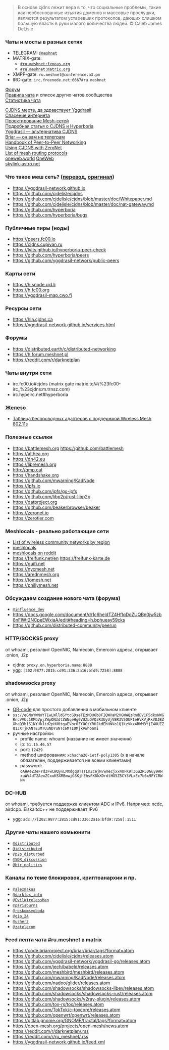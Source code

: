 >В основе cjdns лежит вера в то, что социальные проблемы, такие как необоснованные изъятия доменов и массовые прослушки, являются результатом устаревших протоколов, дающих слишком большую власть в руки малого количества людей. © Caleb James DeLisle

### Чаты и мосты в разных сетях
- TELEGRAM: [`@meshnet`](https://t.me/meshnet)
- MATRIX-gate: 
  - [`#ru.meshnet:feneas.org`](https://matrix.to/#/#ru.meshnet:feneas.org)
  - [`#ru.meshnet:matrix.org`](https://matrix.to/#/#ru.meshnet:matrix.org)
- XMPP-gate: `ru.meshnet@conference.a3.pm`
- IRC-gate: `irc.freenode.net:6667#ru.meshnet`

[Форум](https://reddit.com/r/ru_meshnet)  
[Правила чата](https://docs.google.com/document/d/1FmnWIkqs499e25ndv-8EuvHiVKQVjjhJwRuGSYYW_oY/edit?usp=sharing) и список других чатов сообщества  
[Статистика чата](http://combot.org/c/-1001135587237)  

[CJDNS мертв, да здравствует Yggdrasil](https://habr.com/ru/post/443934)  
[Спасение интернета](https://golos.io/p2p/@foxcool/spasenie-interneta)  
[Проектирование Mesh-сетей](https://nag.ru/articles/article/102081/proektirovanie-mesh-setey.html)  
[Подробная статья о CJDNS и Hyperboria](http://netwhood.online/2018/10/21/cjdns-theory-and-practice)  
[Yggdrasil — альтернатива CJDNS](http://yggdrasil-network.github.io)  
[Briar — он вам не телеграм](https://briarproject.org)  
[Handbook of Peer-to-Peer Networking](http://gen.lib.rus.ec/book/index.php?md5=1AED81BE347826A6CD6BB0523EF81768)  
[Using CJDNS with ZeroNet](https://proxy.zeronet.a0z.ru/1N6zp6jCXPBktNMPfe7UJBpQGyfCq7k2M8/?Post:51:Using+CJDNS+with+ZeroNet)  
[List of mesh routing protocols](https://en.wikipedia.org/wiki/Wireless_mesh_network#Routing_protocols)  
[oneweb.world](https://oneweb.world) [OneWeb](https://en.wikipedia.org/wiki/OneWeb)  
[skylink-astro.net](http://skylink-astro.net)  

### Что такое меш сеть? ([перевод](https://youtube.com/watch?v=SXgeNHP0IEg), [оригинал](http://youtube.com/watch?v=cK73sYM3g0Q))
- https://yggdrasil-network.github.io
- https://github.com/cjdelisle/cjdns
- https://github.com/cjdelisle/cjdns/blob/master/doc/Whitepaper.md
- https://github.com/cjdelisle/cjdns/blob/master/doc/nat-gateway.md
- https://github.com/hyperboria
- https://github.com/hyperboria/bugs

### Публичные пиры (ноды)
- https://peers.fc00.io
- https://cjdns.cupivan.ru
- https://lvlts.github.io/hyperboria-peer-check
- https://github.com/hyperboria/peers
- https://github.com/yggdrasil-network/public-peers

### Карты сети
- https://h.snode.cjd.li
- https://h.fc00.org
- https://yggdrasil-map.cwo.fi

### Ресурсы сети
- https://hia.cjdns.ca
- https://yggdrasil-network.github.io/services.html

### Форумы
- https://distributed.earth/c/distributed-networking
- https://h.forum.meshnet.pl
- https://reddit.com/r/darknetplan

### Чаты внутри сети
- irc.fc00.io#cjdns (matrix gate matrix.to/#/%23fc00-irc_%23cjdns:m.trnsz.com)
- irc.hypeirc.net#hyperboria

### Железо
- [Таблица беспроводных адаптеров с поддержкой Wireless Mesh 802.11s](https://github.com/phillymesh/802.11s-adapters/blob/master/README.md)

### Полезные ссылки
- https://battlemesh.org https://github.com/battlemesh
- https://althea.org
- https://dn42.eu
- https://libremesh.org
- http://qmp.cat
- https://handshake.org
- https://github.com/mwarning/KadNode
- https://ipfs.io
- https://github.com/ipfs/go-ipfs
- https://github.com/libp2p/rust-libp2p
- https://datproject.org
- https://github.com/beakerbrowser/beaker
- https://zeronet.io
- https://zerotier.com

### Meshlocals - реально работающие сети
- [List of wireless community networks by region](https://en.wikipedia.org/wiki/List_of_wireless_community_networks_by_region)  
- [meshlocals](https://github.com/phillymesh/meshlocals/blob/master/meshlocals.md)
- [meshlocals on reddit](https://reddit.com/user/Famicoman/m/meshlocals)
- https://freifunk.net/en https://freifunk-karte.de
- https://guifi.net
- https://nycmesh.net
- https://arednmesh.org
- https://tomesh.net
- https://phillymesh.net

### Обсуждаем создание нового чата (форума)
- [`@influence_dev`](https://t.me/influence_dev)
- https://docs.google.com/document/d/1c6heldTZ4HfIqDoZUQBn0jw5zb8nFlW-2NCpeEWxiaA/edit#heading=h.bphueay59cks
- https://github.com/distributed-community/peerun

### HTTP/SOCKS5 proxy
от whoami, резолвит OpenNIC, Namecoin, Emercoin адреса, открывает .onion, .i2p
- cjdns: `proxy.on.hyperboria.name:8888`
- ygg: `[202:9877:2815:cd91:336:2a16:bfd9:7258]:8888`

### shadowsocks proxy 
от whoami, резолвит OpenNIC, Namecoin, Emercoin адреса, открывает .onion, .i2p
- [QR-code](https://duckduckgo.com/?q=qr+code+ss%3A%2F%2FeGNoYWNoYTIwLWlldGYtcG9seTEzMDU6b0FIQWVaM2VGWWQzRndDV1F5dkxNWGRncVVUc1RMbVpjZWpON3dtZWNqeHg0VUZLOVQzR3UyUjVER3V5OUFIeHVXVjRkVDJBZXhaQ3h1S1NYUkJtd2pHU0tqaEVoc0ZYOGtYRHJkdEhHNVo1Q1kzVkx4RWM3YjZ4OUZZQ1JXTjRANTEuMTUuNDYuNTc6MTI0Mjk%23whoami&t=ffab&ia=answer) для простого добавления в мобильном клиенте 
- `ss://eGNoYWNoYTIwLWlldGYtcG9seTEzMDU6b0FIQWVaM2VGWWQzRndDV1F5dkxNWGRncVVUc1RMbVpjZWpON3dtZWNqeHg0VUZLOVQzR3UyUjVER3V5OUFIeHVXVjRkVDJBZXhaQ3h1S1NYUkJtd2pHU0tqaEVoc0ZYOGtYRHJkdEhHNVo1Q1kzVkx4RWM3YjZ4OUZZQ1JXTjRANTEuMTUuNDYuNTc6MTI0Mjk#whoami`
- ручные настройки:
    - profile name: whoami (название не имеет значения)
    - ip: `51.15.46.57`
    - port: `12429`
    - method шифрования: `xchacha20-ietf-poly1305` (x в начале обязателен, поддерживается не всеми клиентами)
    - password: `oAHAeZ3eFYd3FwCWQyvLMXdgqUTsTLmZcejN7wmecjxx4UFK9T3Gu2R5DGuy9AHxuWV4dT2AexZCxuKSXRBmwjGSKjhEhsFX8kXDrdtHG5Z5CY3VLxEc7b6x9FYCRWN4`

### DC-HUB 
от whoami, требуется поддержка клиентом ADC и IPv6. Например: ncdc, airdcpp. Eiskaltdc++ не поддерживает IPv6
- ygg: `adc://[202:9877:2815:cd91:336:2a16:bfd9:7258]:1511`

### Другие чаты нашего комьюнити
- [`@distributed`](https://t.me/distributed)
- [`@idistributed`](https://t.me/idistributed)
- [`@p2p_disturbed`](https://t.me/p2p_disturbed)
- [`@SDR_discussion`](https://t.me/SDR_discussion)
- [`@btr_politics`](https://t.me/btr_politics)

### Каналы по теме блокировок, криптоанархии и пр.
- [`@alexmakus`](https://t.me/alexmakus)
- [`@darkfox_info`](https://t.me/darkfox_info)
- [`@EvilWirelessMan`](https://t.me/EvilWirelessMan)
- [`@parisburns`](https://t.me/parisburns)
- [`@roskomsvoboda`](https://t.me/roskomsvoboda)
- [`@gip_24`](https://t.me/gip_24)
- [`@usher2`](https://t.me/usher2)
- [`@zatelecom`](https://t.me/zatelecom)

### Feed лента чата #ru.meshnet в matrix
- https://code.briarproject.org/briar/briar/tags?format=atom
- https://github.com/cjdelisle/cjdns/releases.atom
- https://github.com/yggdrasil-network/yggdrasil-go/releases.atom
- https://github.com/jech/babeld/releases.atom
- https://github.com/meshbird/meshbird/releases.atom
- https://github.com/mwarning/KadNode/releases.atom
- https://github.com/nadoo/glider/releases.atom
- https://github.com/shadowsocks/shadowsocks-libev/releases.atom
- https://github.com/shadowsocks/shadowsocks-rust/releases.atom
- https://github.com/shadowsocks/v2ray-plugin/releases.atom
- https://github.com/tox-rs/tox/releases.atom
- https://github.com/TokTok/c-toxcore/releases.atom
- https://github.com/openwrt/openwrt/releases.atom
- https://gitlab.gnome.org/GNOME/fractal/tags?format=atom
- https://open-mesh.org/projects/open-mesh/news.atom
- https://reddit.com/r/darknetplan/.rss
- https://reddit.com/r/ru_meshnet/.rss
- https://yggdrasil-network.github.io/feed.xml
